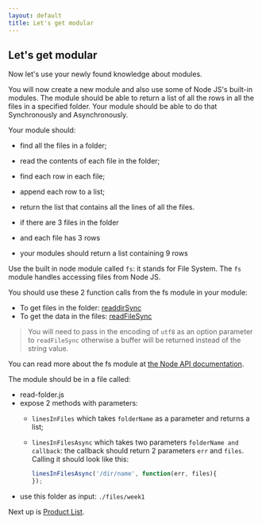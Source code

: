 ```yaml
---
layout: default
title: Let's get modular
---
```


## Let's get modular

Now let's use your newly found knowledge about modules.

You will now create a new module and also use some of Node JS's built-in modules. The module should be able to return a list of all the rows in all the files in a specified folder. Your module should be able to do that Synchronously and Asynchronously.

Your module should:

* find all the files in a folder;
* read the contents of each file in the folder;
* find each row in each file;
* append each row to a list;
* return the list that contains all the lines of all the files.

* if there are 3 files in the folder
* and each file has 3 rows
* your modules should return a list containing 9 rows

Use the built in node module called `fs`: it stands for File System. The `fs` module handles accessing files from Node JS.

You should use these 2 function calls from the fs module in your module:

* To get files in the folder: [readdirSync](http://nodejs.org/api/fs.html#fs_fs_readdirsync_path)
* To get the data in the files: [readFileSync](http://nodejs.org/api/fs.html#fs_fs_readfilesync_filename_options)

> You will need to pass in the encoding of `utf8` as an option parameter to `readFileSync` otherwise a buffer will be returned instead of the string value.

You can read more about the fs module at [the Node API documentation]( http://nodejs.org/api/fs.html).

The module should be in a file called:

* read-folder.js
* expose 2 methods with parameters:
    * `linesInFiles` which takes `folderName` as a parameter and returns a list;
    * `linesInFilesAsync` which takes two parameters `folderName and callback`: the callback should return 2 parameters `err` and `files`. Calling it should look like this:

        ```javascript
        linesInFilesAsync('/dir/name', function(err, files){
        });
        ```
* use this folder as input: `./files/week1`

Next up is [Product List](product-list.html).
